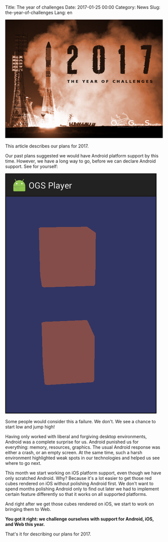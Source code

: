 Title: The year of challenges
Date: 2017-01-25 00:00
Category: News
Slug: the-year-of-challenges
Lang: en

![The year of challenges][screenshot]


This article describes our plans for 2017.

Our past plans suggested we would have Android platform support by this time. However, we have a long way to go, before we can declare Android support. See for yourself:

![Android rendering][android-rendering]

Some people would consider this a failure. We don't. We see a chance to start low and jump high!

Having only worked with liberal and forgiving desktop environments, Android was a complete surprise for us. Android punished us for everything: memory, resources, graphics. The usual Android response was either a crash, or an empty screen.
At the same time, such a harsh environment highlighted weak spots in our technologies and helped us see where to go next.

This month we start working on iOS platform support, even though we have only scratched Android. Why? Because it's a lot easier to get those red cubes rendered on iOS without polishing Android first. We don't want to spend months polishing Android only to find out later we had to implement certain feature differently so that it works on all supported platforms.

And right after we get those cubes rendered on iOS, we start to work on bringing them to Web.

**You got it right: we challenge ourselves with support for Android, iOS, and Web this year.**

That's it for describing our plans for 2017.

[screenshot]: images/2017-01_the-year-of-challenges.png
[android-rendering]: images/2017-01_mjin-android-gles.png

